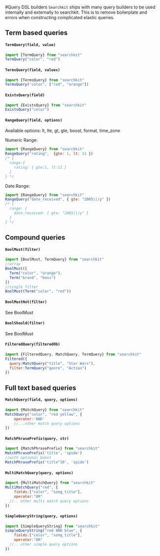 #Query DSL builders
`Searchkit` ships with many query builders to be used internally and externally to searchkit. This is to remove boilerplate and errors when constructing complicated elastic queries.

## Term based queries
#### `TermQuery(field, value)`
```js
import {TermQuery} from "searchkit"
TermQuery("color", "red")
```

#### `TermsQuery(field, values)`
```js
import {TermsQuery} from "searchkit"
TermsQuery("color", ["red", "orange"])
```

#### `ExistsQuery(field)`
```js
import {ExistsQuery} from "searchkit"
ExistsQuery("color")
```

#### `RangeQuery(field, options)`

Available options: lt, lte, gt, gte, boost, format, time_zone

Numeric Range:

```js
import {RangeQuery} from "searchkit"
RangeQuery("rating",  {gte: 1, lt: 11 })
/* {
  range:{
    rating: { gte:1, lt:11 }
  }
} */
```

Date Range:

```js
import {RangeQuery} from "searchkit"
RangeQuery("date_received", { gte: "2005||/y" })
/* {
  range: {
    date_received: { gte: "2005||/y" }
  }
} */
```

## Compound queries
#### `BoolMust(filter)`
```js
import {BoolMust, TermQuery} from "searchkit"
//array
BoolMust([
  Term("color", "orange"),
  Term("brand", "boss")
])
//single filter
BoolMust(Term("color", "red"))
```
#### `BoolMustNot(filter)`
See BoolMust
#### `BoolShould(filter)`
See BoolMust

#### `FilteredQuery(filteredOb)`
```js
import {FilteredQuery, MatchQuery, TermQuery} from "searchkit"
Filtered({
  query:MatchQuery("title", "Star Wars"),
  filter:TermQuery("genre", "Action")
})
```
## Full text based queries

#### `MatchQuery(field, query, options)`
```js
import {MatchQuery} from "searchkit"
MatchQuery("color", "red yellow", {
    operator:'AND'
    //...other match query options
})
```
#### `MatchPhrasePrefix(query, str)`
```js
import {MatchPhrasePrefix} from "searchkit"
MatchPhrasePrefix('title', 'spide')
//with optional boost
MatchPhrasePrefix('title^10', 'spide')
```
#### `MultiMatchQuery(query, options)`
```js
import {MultiMatchQuery} from "searchkit"
MultiMatchQuery("red", {
    fields:["color", "song_title"],
    operator:"OR"
  //.. other multi match query options
})
```
#### `SimpleQueryString(query, options)`
```js
import {SimpleQueryString} from "searchkit"
SimpleQueryString("red AND blue", {
    fields:["color", "song_title"],
    operator:"OR"
  //.. other simple query options
})
```
